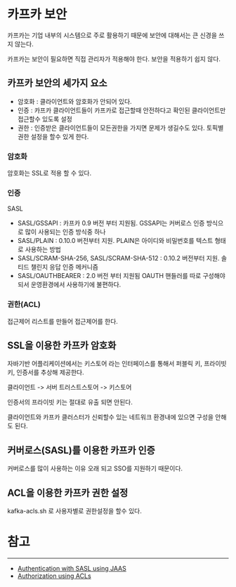 # 카프카 보안

카프카는 기업 내부의 시스템으로 주로 활용하기 때문에 보안에 대해서는 큰 신경을 쓰지 않는다.

카프카는 보안이 필요하면 직접 관리자가 적용해야 한다. 보안을 적용하기 쉽지 않다.

## 카프카 보안의 세가지 요소

* 암호화 : 클라이언트와 암호화가 안되어 있다. 
* 인증 : 카프카 클라이언트들이 카프카로 접근할때 안전하다고 확인된 클라이언트만 접근할수 있도록 설정
* 권한 : 인증받은 클라이언트들이 모든권한을 가지면 문제가 생길수도 있다. 토픽별 권한 설정을 할수 있게 한다.

### 암호화
암호화는 SSL로 적용 할 수 있다.

### 인증

SASL 
 * SASL/GSSAPI : 카프카 0.9 버전 부터 지원됨. GSSAPI는 커버로스 인증 방식으로 많이 사용되는 인증 방식중 하나
 * SASL/PLAIN : 0.10.0 버전부터 지원. PLAIN은 아이디와 비밀번호를 텍스트 형태로 사용하는 방법
 * SASL/SCRAM-SHA-256, SASL/SCRAM-SHA-512 : 0.10.2 버전부터 지원. 솔티드 챌린지 응답 인증 메커니즘
 * SASL/OAUTHBEARER : 2.0 버전 부터 지원됨 OAUTH 핸들러를 따로 구성해야 되서 운영환경에서 사용하기에 불편하다.

### 권한(ACL)

접근제어 리스트를 만들어 접근제어를 한다.

## SSL을 이용한 카프카 암호화

자바기반 어플리케이션에서는 키스토어 라는 인터페이스를 통해서 퍼블릭 키, 프라이빗 키, 인증서를 추상해 제공한다.

클라이언트 -> 서버
트러스트스토어 -> 키스토어

인증서의 프라이빗 키는 절대로 유출 되면 안된다.

클라이언트와 카프카 클러스터가 신뢰할수 있는 네트워크 환경내에 있으면 구성을 안해도 된다.

## 커버로스(SASL)를 이용한 카프카 인증

커버로스를 많이 사용하는 이유 오래 되고 SSO를 지원하기 때문이다.


## ACL을 이용한 카프카 권한 설정

kafka-acls.sh 로 사용자별로 권한설정을 할수 있다.




# 참고

------

* [Authentication with SASL using JAAS](https://docs.confluent.io/platform/current/kafka/authentication_sasl/index.html)
* [Authorization using ACLs](https://docs.confluent.io/platform/current/kafka/authorization.html)